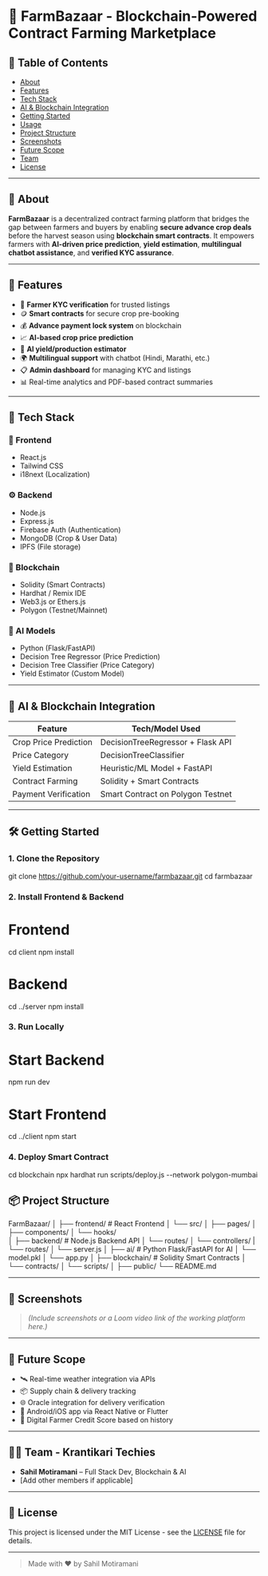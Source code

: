 # 🌾 FarmBazaar - Blockchain-Powered Contract Farming Marketplace

## 📌 Table of Contents
- [About](#about)
- [Features](#features)
- [Tech Stack](#tech-stack)
- [AI & Blockchain Integration](#ai--blockchain-integration)
- [Getting Started](#getting-started)
- [Usage](#usage)
- [Project Structure](#project-structure)
- [Screenshots](#screenshots)
- [Future Scope](#future-scope)
- [Team](#team)
- [License](#license)

---

## 🧠 About

**FarmBazaar** is a decentralized contract farming platform that bridges the gap between farmers and buyers by enabling **secure advance crop deals** before the harvest season using **blockchain smart contracts**. It empowers farmers with **AI-driven price prediction**, **yield estimation**, **multilingual chatbot assistance**, and **verified KYC assurance**.

---

## 🚀 Features

- 🔐 **Farmer KYC verification** for trusted listings
- 🪙 **Smart contracts** for secure crop pre-booking
- 💰 **Advance payment lock system** on blockchain
- 📈 **AI-based crop price prediction**
- 🌱 **AI yield/production estimator**
- 🌍 **Multilingual support** with chatbot (Hindi, Marathi, etc.)
- 📋 **Admin dashboard** for managing KYC and listings
- 📊 Real-time analytics and PDF-based contract summaries

---

## 🧱 Tech Stack

### 🎨 Frontend
- React.js
- Tailwind CSS
- i18next (Localization)

### ⚙️ Backend
- Node.js
- Express.js
- Firebase Auth (Authentication)
- MongoDB (Crop & User Data)
- IPFS (File storage)

### 🔗 Blockchain
- Solidity (Smart Contracts)
- Hardhat / Remix IDE
- Web3.js or Ethers.js
- Polygon (Testnet/Mainnet)

### 🧠 AI Models
- Python (Flask/FastAPI)
- Decision Tree Regressor (Price Prediction)
- Decision Tree Classifier (Price Category)
- Yield Estimator (Custom Model)

---

## 🤖 AI & Blockchain Integration

| Feature              | Tech/Model Used                     |
|----------------------|-------------------------------------|
| Crop Price Prediction| DecisionTreeRegressor + Flask API  |
| Price Category       | DecisionTreeClassifier              |
| Yield Estimation     | Heuristic/ML Model + FastAPI        |
| Contract Farming     | Solidity + Smart Contracts          |
| Payment Verification | Smart Contract on Polygon Testnet   |

---

## 🛠️ Getting Started

### 1. Clone the Repository

git clone https://github.com/your-username/farmbazaar.git
cd farmbazaar

### 2. Install Frontend & Backend

# Frontend
cd client
npm install

# Backend
cd ../server
npm install

### 3. Run Locally

# Start Backend
npm run dev

# Start Frontend
cd ../client
npm start


### 4. Deploy Smart Contract

cd blockchain
npx hardhat run scripts/deploy.js --network polygon-mumbai




## 📦 Project Structure


FarmBazaar/
│
├── frontend/             # React Frontend
│   └── src/
│       ├── pages/
│       ├── components/
│       └── hooks/       
│
├── backend/             # Node.js Backend API
│   └── routes/
│   └── controllers/
|   └── routes/
│   └── server.js
│
├── ai/                 # Python Flask/FastAPI for AI
│   └── model.pkl
│   └── app.py
│
├── blockchain/         # Solidity Smart Contracts
│   └── contracts/
│   └── scripts/
│
├── public/
└── README.md

---

## 📸 Screenshots

> _(Include screenshots or a Loom video link of the working platform here.)_

---

## 🔮 Future Scope

- 🛰️ Real-time weather integration via APIs
- 📦 Supply chain & delivery tracking
- 🌐 Oracle integration for delivery verification
- 📱 Android/iOS app via React Native or Flutter
- 🪪 Digital Farmer Credit Score based on history

---

## 👨‍💻 Team - Krantikari Techies

- **Sahil Motiramani** – Full Stack Dev, Blockchain & AI
- [Add other members if applicable]

---

## 📄 License

This project is licensed under the MIT License - see the [LICENSE](LICENSE) file for details.

---

> Made with ❤️ by Sahil Motiramani 


